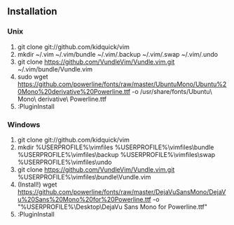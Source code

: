Installation
------------

### Unix
1. git clone git://github.com/kidquick/vim
2. mkdir ~/.vim ~/.vim/bundle ~/.vim/.backup ~/.vim/.swap ~/.vim/.undo
3. git clone https://github.com/VundleVim/Vundle.vim.git ~/.vim/bundle/Vundle.vim
4. sudo wget https://github.com/powerline/fonts/raw/master/UbuntuMono/Ubuntu%20Mono%20derivative%20Powerline.ttf -o /usr/share/fonts/Ubuntu\ Mono\ derivative\ Powerline.ttf
5. :PluginInstall

### Windows
1. git clone git://github.com/kidquick/vim
2. mkdir %USERPROFILE%\vimfiles %USERPROFILE%\vimfiles\bundle %USERPROFILE%\vimfiles\backup %USERPROFILE%\vimfiles\swap %USERPROFILE%\vimfiles\undo
3. git clone https://github.com/VundleVim/Vundle.vim.git %USERPROFILE%\vimfiles\bundle\Vundle.vim
4. (Install!) wget https://github.com/powerline/fonts/raw/master/DejaVuSansMono/DejaVu%20Sans%20Mono%20for%20Powerline.ttf -o "%USERPROFILE%\Desktop\DejaVu Sans Mono for Powerline.ttf"
5. :PluginInstall
